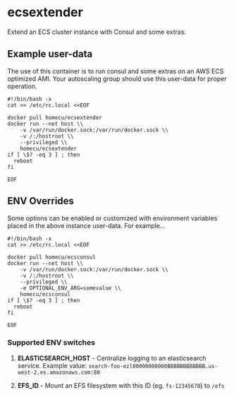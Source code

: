 ecsextender
========
Extend an ECS cluster instance with Consul and some extras.


Example user-data
--------
The use of this container is to run consul and some extras on an AWS ECS
optimized AMI.  Your autoscaling group should use this user-data for proper
operation.

```
#!/bin/bash -x
cat >> /etc/rc.local <<EOF

docker pull homecu/ecsextender
docker run --net host \\
    -v /var/run/docker.sock:/var/run/docker.sock \\
    -v /:/hostroot \\
    --privileged \\
    homecu/ecsextender
if [ \$? -eq 3 ] ; then
  reboot
fi

EOF
```


ENV Overrides
--------
Some options can be enabled or customized with environment variables placed in the above
instance user-data.  For example...

```
#!/bin/bash -x
cat >> /etc/rc.local <<EOF

docker pull homecu/ecsconsul
docker run --net host \\
    -v /var/run/docker.sock:/var/run/docker.sock \\
    -v /:/hostroot \\
    --privileged \\
    -e OPTIONAL_ENV_ARG=somevalue \\
    homecu/ecsconsul
if [ \$? -eq 3 ] ; then
  reboot
fi

EOF
```

### Supported ENV switches

1. **ELASTICSEARCH_HOST** - Centralize logging to an elasticsearch service.
   Example value: `search-foo-ezl00000000000BBBBBBBBBBBB.us-west-2.es.amazonaws.com:80`

2. **EFS_ID** - Mount an EFS filesystem with this ID (eg. `fs-12345678`) to `/efs`

